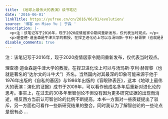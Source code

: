 ```yaml
---
title: 《地球上最伟大的表演》读书笔记
date: '2016-06-01'
linkTitle: https://yufree.cn/cn/2016/06/01/evolution/
source: '博客 on Miao Yu | 于淼 '
description: |-
  <p>注：该笔记写于2016年，现于2020疫情居家令期间重新发布，仅代表当时观点。</p>
  <p>理查德·道金森是牛津大学的教授，在捍卫进化论上可以与汤玛斯·亨利·赫胥黎（也就是著名的“达尔文的斗牛犬”）齐名。当然国内对其最深的印象可能来源于他于1976年出版的《自私的基因》与1986年出版的《盲眼钟表匠》，这本《地球上最伟大的表演：演化的证据》成书于2009年，可以看作他成名多年后重新对进化论的思考。事实上，在过去的30多年里智创论不但没有因为更多研究证据的出现而消逝，相反西方当前认可智创论的比例不断提高，本书一方面对一些质疑提出了驳斥，另一方面也可看作一些新研究结果的整合。同时我认为了解智创论的一些论点是很有必 ...
disable_comments: true
---
```

<p>注：该笔记写于2016年，现于2020疫情居家令期间重新发布，仅代表当时观点。</p>
<p>理查德·道金森是牛津大学的教授，在捍卫进化论上可以与汤玛斯·亨利·赫胥黎（也就是著名的“达尔文的斗牛犬”）齐名。当然国内对其最深的印象可能来源于他于1976年出版的《自私的基因》与1986年出版的《盲眼钟表匠》，这本《地球上最伟大的表演：演化的证据》成书于2009年，可以看作他成名多年后重新对进化论的思考。事实上，在过去的30多年里智创论不但没有因为更多研究证据的出现而消逝，相反西方当前认可智创论的比例不断提高，本书一方面对一些质疑提出了驳斥，另一方面也可看作一些新研究结果的整合。同时我认为了解智创论的一些论点是很有必 ...